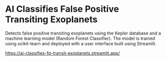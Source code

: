 # AI Classifies False Positive Transiting Exoplanets

Detects false positive transiting exoplanets using the Kepler database and a machine learning model (Random Forest Classifier).
The model is trained using scikit-learn and deployed with a user interface built using Streamlit.

https://ai-classifies-fp-transit-exoplanets.streamlit.app/
